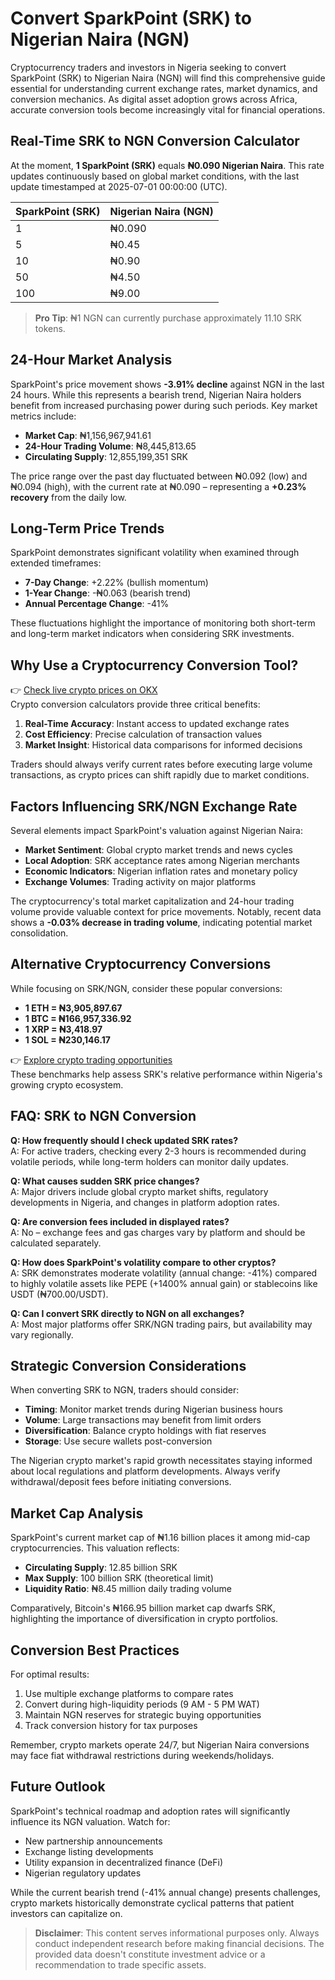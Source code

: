 # Convert SparkPoint (SRK) to Nigerian Naira (NGN)

Cryptocurrency traders and investors in Nigeria seeking to convert SparkPoint (SRK) to Nigerian Naira (NGN) will find this comprehensive guide essential for understanding current exchange rates, market dynamics, and conversion mechanics. As digital asset adoption grows across Africa, accurate conversion tools become increasingly vital for financial operations.

## Real-Time SRK to NGN Conversion Calculator

At the moment, **1 SparkPoint (SRK)** equals **₦0.090 Nigerian Naira**. This rate updates continuously based on global market conditions, with the last update timestamped at 2025-07-01 00:00:00 (UTC).

| SparkPoint (SRK) | Nigerian Naira (NGN) |
|------------------|----------------------|
| 1                | ₦0.090               |
| 5                | ₦0.45                |
| 10               | ₦0.90                |
| 50               | ₦4.50                |
| 100              | ₦9.00                |

> **Pro Tip**: ₦1 NGN can currently purchase approximately 11.10 SRK tokens.

## 24-Hour Market Analysis

SparkPoint's price movement shows **-3.91% decline** against NGN in the last 24 hours. While this represents a bearish trend, Nigerian Naira holders benefit from increased purchasing power during such periods. Key market metrics include:
- **Market Cap**: ₦1,156,967,941.61
- **24-Hour Trading Volume**: ₦8,445,813.65
- **Circulating Supply**: 12,855,199,351 SRK

The price range over the past day fluctuated between ₦0.092 (low) and ₦0.094 (high), with the current rate at ₦0.090 – representing a **+0.23% recovery** from the daily low.

## Long-Term Price Trends

SparkPoint demonstrates significant volatility when examined through extended timeframes:
- **7-Day Change**: +2.22% (bullish momentum)
- **1-Year Change**: -₦0.063 (bearish trend)
- **Annual Percentage Change**: -41%

These fluctuations highlight the importance of monitoring both short-term and long-term market indicators when considering SRK investments.

## Why Use a Cryptocurrency Conversion Tool?

👉 [Check live crypto prices on OKX](https://bit.ly/okx-bonus)  
Crypto conversion calculators provide three critical benefits:
1. **Real-Time Accuracy**: Instant access to updated exchange rates
2. **Cost Efficiency**: Precise calculation of transaction values
3. **Market Insight**: Historical data comparisons for informed decisions

Traders should always verify current rates before executing large volume transactions, as crypto prices can shift rapidly due to market conditions.

## Factors Influencing SRK/NGN Exchange Rate

Several elements impact SparkPoint's valuation against Nigerian Naira:
- **Market Sentiment**: Global crypto market trends and news cycles
- **Local Adoption**: SRK acceptance rates among Nigerian merchants
- **Economic Indicators**: Nigerian inflation rates and monetary policy
- **Exchange Volumes**: Trading activity on major platforms

The cryptocurrency's total market capitalization and 24-hour trading volume provide valuable context for price movements. Notably, recent data shows a **-0.03% decrease in trading volume**, indicating potential market consolidation.

## Alternative Cryptocurrency Conversions

While focusing on SRK/NGN, consider these popular conversions:
- **1 ETH = ₦3,905,897.67**
- **1 BTC = ₦166,957,336.92**
- **1 XRP = ₦3,418.97**
- **1 SOL = ₦230,146.17**

👉 [Explore crypto trading opportunities](https://bit.ly/okx-bonus)  
These benchmarks help assess SRK's relative performance within Nigeria's growing crypto ecosystem.

## FAQ: SRK to NGN Conversion

**Q: How frequently should I check updated SRK rates?**  
A: For active traders, checking every 2-3 hours is recommended during volatile periods, while long-term holders can monitor daily updates.

**Q: What causes sudden SRK price changes?**  
A: Major drivers include global crypto market shifts, regulatory developments in Nigeria, and changes in platform adoption rates.

**Q: Are conversion fees included in displayed rates?**  
A: No – exchange fees and gas charges vary by platform and should be calculated separately.

**Q: How does SparkPoint's volatility compare to other cryptos?**  
A: SRK demonstrates moderate volatility (annual change: -41%) compared to highly volatile assets like PEPE (+1400% annual gain) or stablecoins like USDT (₦700.00/USDT).

**Q: Can I convert SRK directly to NGN on all exchanges?**  
A: Most major platforms offer SRK/NGN trading pairs, but availability may vary regionally.

## Strategic Conversion Considerations

When converting SRK to NGN, traders should consider:
- **Timing**: Monitor market trends during Nigerian business hours
- **Volume**: Large transactions may benefit from limit orders
- **Diversification**: Balance crypto holdings with fiat reserves
- **Storage**: Use secure wallets post-conversion

The Nigerian crypto market's rapid growth necessitates staying informed about local regulations and platform developments. Always verify withdrawal/deposit fees before initiating conversions.

## Market Cap Analysis

SparkPoint's current market cap of ₦1.16 billion places it among mid-cap cryptocurrencies. This valuation reflects:
- **Circulating Supply**: 12.85 billion SRK
- **Max Supply**: 100 billion SRK (theoretical limit)
- **Liquidity Ratio**: ₦8.45 million daily trading volume

Comparatively, Bitcoin's ₦166.95 billion market cap dwarfs SRK, highlighting the importance of diversification in crypto portfolios.

## Conversion Best Practices

For optimal results:
1. Use multiple exchange platforms to compare rates
2. Convert during high-liquidity periods (9 AM - 5 PM WAT)
3. Maintain NGN reserves for strategic buying opportunities
4. Track conversion history for tax purposes

Remember, crypto markets operate 24/7, but Nigerian Naira conversions may face fiat withdrawal restrictions during weekends/holidays.

## Future Outlook

SparkPoint's technical roadmap and adoption rates will significantly influence its NGN valuation. Watch for:
- New partnership announcements
- Exchange listing developments
- Utility expansion in decentralized finance (DeFi)
- Nigerian regulatory updates

While the current bearish trend (-41% annual change) presents challenges, crypto markets historically demonstrate cyclical patterns that patient investors can capitalize on.

> **Disclaimer**: This content serves informational purposes only. Always conduct independent research before making financial decisions. The provided data doesn't constitute investment advice or a recommendation to trade specific assets.